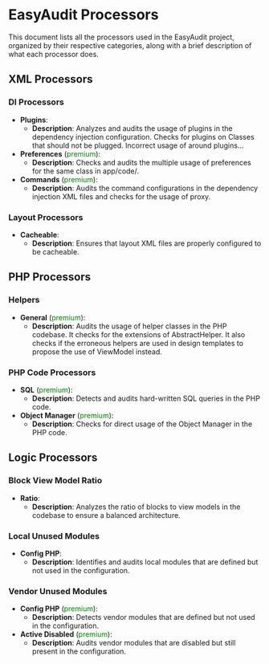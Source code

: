 # EasyAudit Processors

This document lists all the processors used in the EasyAudit project, organized by their respective categories, along with a brief description of what each processor does.

## XML Processors

### DI Processors
- **Plugins**:
  - **Description**: Analyzes and audits the usage of plugins in the dependency injection configuration. Checks for plugins on Classes that should not be plugged. Incorrect usage of around plugins...
- **Preferences** (<span style="color:green;">premium</span>):
  - **Description**: Checks and audits the multiple usage of preferences for the same class in app/code/.
- **Commands** (<span style="color:green;">premium</span>):
  - **Description**: Audits the command configurations in the dependency injection XML files and checks for the usage of proxy.

### Layout Processors
- **Cacheable**:
  - **Description**: Ensures that layout XML files are properly configured to be cacheable.

## PHP Processors

### Helpers
- **General** (<span style="color:green;">premium</span>):
  - **Description**: Audits the usage of helper classes in the PHP codebase. It checks for the extensions of AbstractHelper.
  It also checks if the erroneous helpers are used in design templates to propose the use of ViewModel instead.

### PHP Code Processors
- **SQL** (<span style="color:green;">premium</span>):
  - **Description**: Detects and audits hard-written SQL queries in the PHP code.
- **Object Manager** (<span style="color:green;">premium</span>):
  - **Description**: Checks for direct usage of the Object Manager in the PHP code.

## Logic Processors

### Block View Model Ratio
- **Ratio**:
  - **Description**: Analyzes the ratio of blocks to view models in the codebase to ensure a balanced architecture.

### Local Unused Modules
- **Config PHP**:
  - **Description**: Identifies and audits local modules that are defined but not used in the configuration.

### Vendor Unused Modules
- **Config PHP** (<span style="color:green;">premium</span>):
  - **Description**: Detects vendor modules that are defined but not used in the configuration.
- **Active Disabled** (<span style="color:green;">premium</span>):
  - **Description**: Audits vendor modules that are disabled but still present in the configuration.